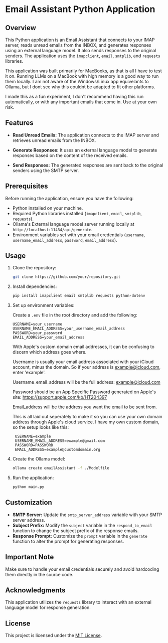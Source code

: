 # Email Assistant Python Application

## Overview

This Python application is an Email Assistant that connects to your IMAP server, reads unread emails from the INBOX, and generates responses using an external language model. It also sends responses to the original senders. The application uses the `imapclient`, `email`, `smtplib`, and `requests` libraries.

This application was built primarily for MacBooks, as that is all I have to test it on.  Running LLMs on a MacBook with high memory is a good way to run them locally.  I am not aware of the Windows/Linux app equivelants to Ollama, but I dont see why this couldnt be adapted to fit other platforms.

I made this as a fun experiment, I don't recommend having this run automatically, or with any important emails that come in.  Use at your own risk.

## Features

- **Read Unread Emails:** The application connects to the IMAP server and retrieves unread emails from the INBOX.

- **Generate Responses:** It uses an external language model to generate responses based on the content of the received emails.

- **Send Responses:** The generated responses are sent back to the original senders using the SMTP server.

## Prerequisites

Before running the application, ensure you have the following:

- Python installed on your machine.
- Required Python libraries installed (`imapclient`, `email`, `smtplib`, `requests`).
- Ollama's External language model server running locally at `http://localhost:11434/api/generate`.
- Environment variables set with your email credentials (`username`, `username_email_address`, `password`, `email_address`).

## Usage

1. Clone the repository:

    ```bash
    git clone https://github.com/your/repository.git
    ```

2. Install dependencies:

    ```bash
    pip install imapclient email smtplib requests python-dotenv
    ```

3. Set up environment variables:

    Create a `.env` file in the root directory and add the following:

    ```dotenv
    USERNAME=your_username
    USERNAME_EMAIL_ADDRESS=your_username_email_address
    PASSWORD=your_password
    EMAIL_ADDRESS=your_email_address
    ```

    With Apple's custom domain email addresses, it can be confusing to discern which address goes where.

   Username is usually your email address associated with your iCloud account, minus the domain.  So if your address is example@icloud.com, enter 'example'.
   
   Username_email_address will be the full address: example@icloud.com

   Password should be an App Specific Password generated on Apple's site: https://support.apple.com/kb/HT204397

   Email_address will be the address you want the email to be sent from.

   This is all laid out seperately to make it so you can use your own domain address through Apple's cloud service.  I have my own custom domain, so the setup looks like this:
   ```
    USERNAME=example
    USERNAME_EMAIL_ADDRESS=example@gmail.com
    PASSWORD=PASSWORD
    EMAIL_ADDRESS=example@customdomain.org
   ```

5. Create the Ollama model:
    ```bash
    ollama create emailAssistant -f ./Modelfile
    ```
    
6. Run the application:

    ```bash
    python main.py
    ```

## Customization

- **SMTP Server:** Update the `smtp_server_address` variable with your SMTP server address.
- **Subject Prefix:** Modify the `subject` variable in the `respond_to_email` function to change the subject prefix of the response emails.
- **Response Prompt:** Customize the `prompt` variable in the `generate` function to alter the prompt for generating responses.

## Important Note

Make sure to handle your email credentials securely and avoid hardcoding them directly in the source code.

## Acknowledgments

This application utilizes the `requests` library to interact with an external language model for response generation.

## License

This project is licensed under the [MIT License](LICENSE).
